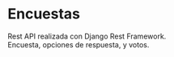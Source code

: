 # Encuestas  
Rest API realizada con Django Rest Framework.  
Encuesta, opciones de respuesta, y votos.